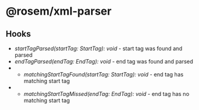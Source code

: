 # @rosem/xml-parser

## Hooks

- _startTagParsed(startTag: StartTag): void_ - start tag was found and parsed
- _endTagParsed(endTag: EndTag): void_ - end tag was found and parsed
- - _matchingStartTagFound(startTag: StartTag): void_ - end tag has matching start tag
- - _matchingStartTagMissed(endTag: EndTag): void_ - end tag has no matching start tag
